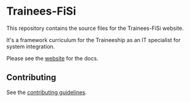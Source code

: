 # Trainees-FiSi

This repository contains the source files for the Trainees-FiSi website.

It's a framework curriculum for the Traineeship as an IT specialist for system integration.

Please see the [website](https://skyface753.github.io/Trainees-FiSi/) for the docs.

## Contributing

See the [contributing guidelines](CONTRIBUTING.md).
